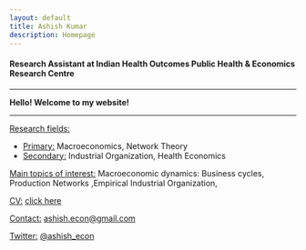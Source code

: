 ```yaml
---
layout: default
title: Ashish Kumar
description: Homepage
---
```


#### Research Assistant at Indian Health Outcomes Public Health & Economics Research Centre

<hr />

<strong>Hello! Welcome to my website!</strong>

<hr />


<u>Research fields:</u>
* <u>Primary:</u> Macroeconomics, Network Theory
* <u>Secondary:</u> Industrial Organization, Health Economics
			
<u>Main topics of interest:</u> Macroeconomic dynamics: Business cycles, Production Networks ,Empirical Industrial Organization, 
	
<u>CV:</u> <a href="/assets/pdf/Ashish_CV.pdf">click here</a>

<u>Contact:</u> <a href="mailto:ashish.econ@gmail.com">ashish.econ@gmail.com</a>

<u>Twitter:</u> <a href="https://twitter.com/ashish_econ">@ashish_econ</a>
